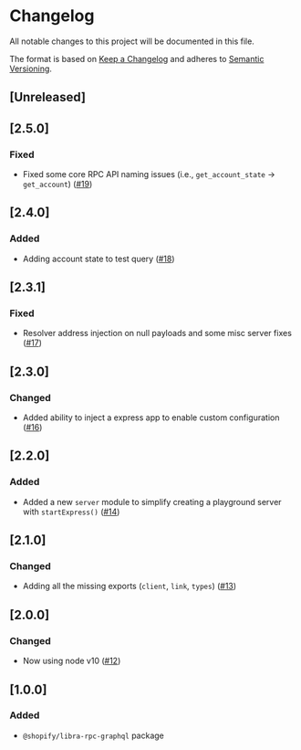 # Changelog

All notable changes to this project will be documented in this file.

The format is based on [Keep a Changelog](http://keepachangelog.com/en/1.0.0/)
and adheres to [Semantic Versioning](http://semver.org/spec/v2.0.0.html).

## [Unreleased]

## [2.5.0]

### Fixed

- Fixed some core RPC API naming issues (i.e., `get_account_state` -> `get_account`) ([#19](https://github.com/Shopify/libra-web-tools/pull/19))

## [2.4.0]

### Added

- Adding account state to test query ([#18](https://github.com/Shopify/libra-web-tools/pull/18))

## [2.3.1]

### Fixed

- Resolver address injection on null payloads and some misc server fixes ([#17](https://github.com/Shopify/libra-web-tools/pull/17))

## [2.3.0]

### Changed

- Added ability to inject a express app to enable custom configuration ([#16](https://github.com/Shopify/libra-web-tools/pull/16))

## [2.2.0]

### Added

- Added a new `server` module to simplify creating a playground server with `startExpress()` ([#14](https://github.com/Shopify/libra-web-tools/pull/14))

## [2.1.0]

### Changed

- Adding all the missing exports (`client`, `link`, `types`) ([#13](https://github.com/Shopify/libra-web-tools/pull/13))

## [2.0.0]

### Changed

- Now using node v10 ([#12](https://github.com/Shopify/libra-web-tools/pull/12))

## [1.0.0]

### Added

- `@shopify/libra-rpc-graphql` package
